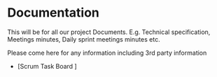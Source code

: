 # Documentation
This will be for all our project Documents. E.g. Technical specification, Meetings minutes, Daily sprint meetings minutes etc. 

Please come here for any information including 3rd party information

- [Scrum Task Board ]
 
